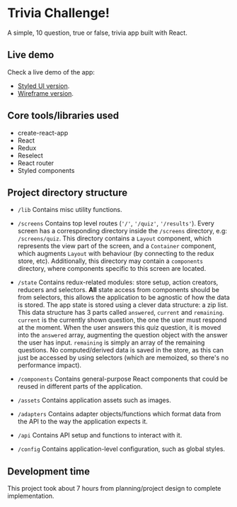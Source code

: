 # Trivia Challenge!

A simple, 10 question, true or false, trivia app built with React.

## Live demo

Check a live demo of the app:

* [Styled UI version](https://code-challenge-julian-antonielli-zngycbbiza.now.sh/).
* [Wireframe version](https://code-challenge-julian-antonielli-qddkihirlr.now.sh).

## Core tools/libraries used

* create-react-app
* React
* Redux
* Reselect
* React router
* Styled components

## Project directory structure

* `/lib` Contains misc utility functions.

* `/screens` Contains top level routes (`'/'`, `'/quiz'`, `'/results'`).
  Every screen has a corresponding directory inside the `/screens` directory, e.g: `/screens/quiz`.
  This directory contains a `Layout` component, which represents the view part of the screen, and a `Container` component, which augments `Layout` with behaviour (by connecting to the redux store, etc). Additionally, this directory may contain a `components` directory, where components specific to this screen are located.

* `/state` Contains redux-related modules: store setup, action creators,
  reducers and selectors.
  **All** state access from components should be from selectors, this allows the application to be agnostic of how the data is stored.
  The app state is stored using a clever data structure: a zip list. This data structure has 3 parts called `answered`, `current` and `remaining`.
  `current` is the currently shown question, the one the user must respond at the moment.
  When the user answers this quiz question, it is moved into the `answered` array, augmenting the question object with the answer the user has input.
  `remaining` is simply an array of the remaining questions.
  No computed/derived data is saved in the store, as this can just be accessed by using selectors (which are memoized, so there's no performance impact).

* `/components` Contains general-purpose React components that could be reused
  in different parts of the application.

* `/assets` Contains application assets such as images.

* `/adapters` Contains adapter objects/functions which format data from the API
  to the way the application expects it.

* `/api` Contains API setup and functions to interact with it.

* `/config` Contains application-level configuration, such as global styles.

## Development time

This project took about 7 hours from planning/project design to complete implementation.
